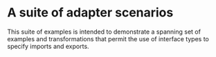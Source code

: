 # A suite of adapter scenarios

This suite of examples is intended to demonstrate a spanning set of examples and
transformations that permit the use of interface types to specify imports and
exports.











